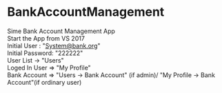 # BankAccountManagement
Sime Bank Account Management App
</br>
Start the App from VS 2017
</br>
Initial User : "System@bank.org"
</br>
Initial Password: "222222"
</br>
User List -> "Users"
</br>
Loged In User => "My Profile"
</br>
Bank Account => "Users -> Bank Account" (if admin)/ "My Profile -> Bank Account"(if ordinary user)